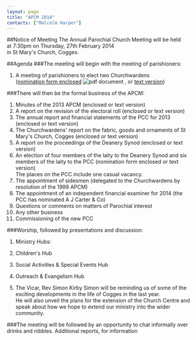```yaml
---
layout: page
title: "APCM 2014"
contacts: ["Malcolm Harper"]
---
```

##Notice of Meeting
The Annual Parochial Church Meeting will be held<br>
at 7:30pm on Thursday, 27th February 2014<br>
in St Mary's Church, Cogges.


##Agenda
###The meeting will begin with the meeting of parishioners:
1. A meeting of parishioners to elect two Churchwardens<br>
([nomination form enclosed](http://media.coggesparish.com/apcm/2014/Nomination%20of%20Churchwarden.pdf "Opens link to the 'Nomination of Churchwarden.pdf' document.") <img src="http://archive.coggesparish.com/img/pdf.gif" alt="pdf document"> , or [text version](http://media.coggesparish.com/apcm/2014/Nomination%20of%20Churchwarden.txt "Opens link to the 'Nomination of Churchwarden' document."))


###There will then be the formal business of the APCM:
1. Minutes of the 2013 APCM (enclosed  or text version)
2. A report on the revision of the electoral roll (enclosed  or text version)
3. The annual report and financial statements of the PCC for 2013 (enclosed  or text version) 
4. The Churchwardens' report on the fabric, goods and ornaments of St Mary's Church, Cogges (enclosed  or text version)
5. A report on the proceedings of the Deanery Synod (enclosed  or text version) 
6. An election of four members of the laity to the Deanery Synod and six members of the laity to the PCC (nomination form enclosed  or text version)<br>The places on the PCC include one casual vacancy.
7. The appointment of sidesmen (delegated to the Churchwardens by resolution of the 1999 APCM) 
8. The appointment of an independent financial examiner for 2014 (the PCC has nominated A J Carter & Co) 
9. Questions or comments on matters of Parochial interest
10. Any other business
11. Commissioning of the new PCC 

###Worship, followed by presentations and discussion: 
1. Ministry Hubs:
 1. Children's Hub
 2. Social Activities & Special Events Hub
 3. Outreach & Evangelism Hub

2. The Vicar, Rev Simon Kirby
Simon will be reminding us of some of the exciting developments in the life of Cogges in the last year.<br>
He will also unveil the plans for the extension of the Church Centre and speak about how we hope to extend our ministry into the wider community. 

###The meeting will be followed by an opportunity to chat informally over drinks and nibbles. 
Additional reports, for information

